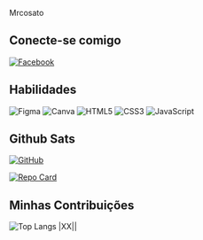 Mrcosato

## Conecte-se comigo
[![Facebook](https://img.shields.io/badge/Facebook-000?style=for-the-badge&logo=github&logoColor=30A3DC)](https://www.facebook.com/mykeh.iasco)

## Habilidades
![Figma](https://img.shields.io/badge/figma-%23F24E1E.svg?style=for-the-badge&logo=figma&logoColor=white)
![Canva](https://img.shields.io/badge/Canva-%2300C4CC.svg?style=for-the-badge&logo=Canva&logoColor=white)
![HTML5](https://img.shields.io/badge/html5-%23E34F26.svg?style=for-the-badge&logo=html5&logoColor=white)
![CSS3](https://img.shields.io/badge/css3-%231572B6.svg?style=for-the-badge&logo=css3&logoColor=white)
![JavaScript](https://img.shields.io/badge/javascript-%23323330.svg?style=for-the-badge&logo=javascript&logoColor=%23F7DF1E)
   
## Github Sats
[![GitHub](https://img.shields.io/badge/GitHub-000?style=for-the-badge&logo=github&logoColor=30A3DC)](https://github.com/mrcosato/mrcosato)

 [![Repo Card](https://github-readme-stats.vercel.app/api/pin/?username=SEUUSERNAME&repo=SEUREPOSITORIO&bg_color=000&border_color=30A3DC&show_icons=true&icon_color=30A3DC&title_color=E94D5F&text_color=FFF)](https://github.com/mrcosato/?tab=repositories)

## Minhas Contribuições
![Top Langs](https://github-readme-stats-git-masterrstaa-rickstaa.vercel.app/api/top-langs/?username=mrcosato&layout=compact&bg_color=000&border_color=30A3DC&title_color=E94D5F&text_color=FFF)
            |XX||
